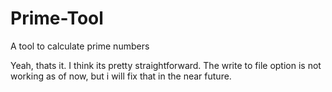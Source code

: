 # Prime-Tool
A tool to calculate prime numbers

Yeah, thats it. I think its pretty straightforward. 
The write to file option is not working as of now, but i will fix that in the near future.
